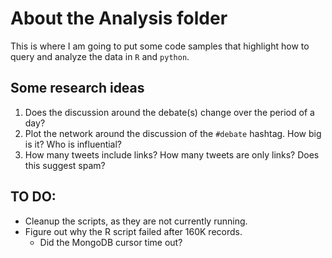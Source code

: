 # About the Analysis folder
This is where I am going to put some code samples that highlight how to query and analyze the data in `R` and `python`.

## Some research ideas
1. Does the discussion around the debate(s) change over the period of a day?
2. Plot the network around the discussion of the `#debate` hashtag.  How big is it?  Who is influential?
3. How many tweets include links?  How many tweets are only links?  Does this suggest spam?

## TO DO:
- Cleanup the scripts, as they are not currently running.
- Figure out why the R script failed after 160K records.
  - Did the MongoDB cursor time out?
